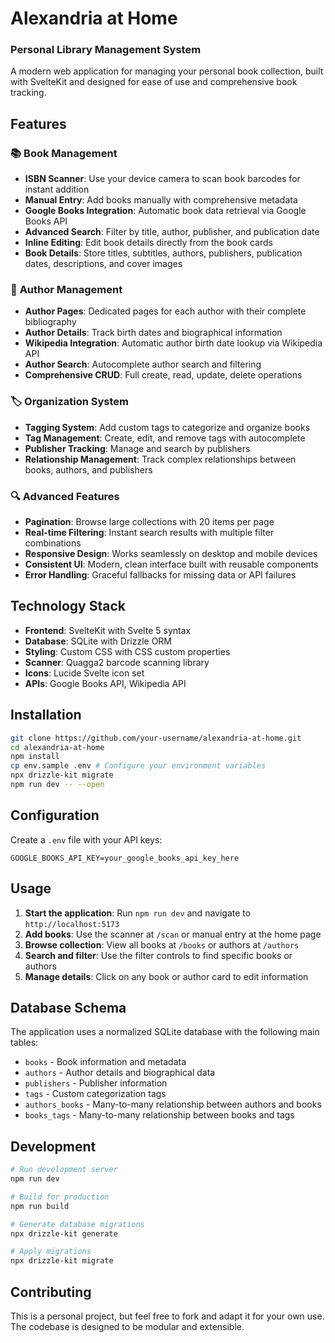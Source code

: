 # Alexandria at Home
### Personal Library Management System

A modern web application for managing your personal book collection, built with SvelteKit and designed for ease of use and comprehensive book tracking.

## Features

### 📚 **Book Management**
- **ISBN Scanner**: Use your device camera to scan book barcodes for instant addition
- **Manual Entry**: Add books manually with comprehensive metadata
- **Google Books Integration**: Automatic book data retrieval via Google Books API
- **Advanced Search**: Filter by title, author, publisher, and publication date
- **Inline Editing**: Edit book details directly from the book cards
- **Book Details**: Store titles, subtitles, authors, publishers, publication dates, descriptions, and cover images

### 👥 **Author Management**
- **Author Pages**: Dedicated pages for each author with their complete bibliography
- **Author Details**: Track birth dates and biographical information
- **Wikipedia Integration**: Automatic author birth date lookup via Wikipedia API
- **Author Search**: Autocomplete author search and filtering
- **Comprehensive CRUD**: Full create, read, update, delete operations

### 🏷️ **Organization System**
- **Tagging System**: Add custom tags to categorize and organize books
- **Tag Management**: Create, edit, and remove tags with autocomplete
- **Publisher Tracking**: Manage and search by publishers
- **Relationship Management**: Track complex relationships between books, authors, and publishers

### 🔍 **Advanced Features**
- **Pagination**: Browse large collections with 20 items per page
- **Real-time Filtering**: Instant search results with multiple filter combinations
- **Responsive Design**: Works seamlessly on desktop and mobile devices
- **Consistent UI**: Modern, clean interface built with reusable components
- **Error Handling**: Graceful fallbacks for missing data or API failures

## Technology Stack

- **Frontend**: SvelteKit with Svelte 5 syntax
- **Database**: SQLite with Drizzle ORM
- **Styling**: Custom CSS with CSS custom properties
- **Scanner**: Quagga2 barcode scanning library
- **Icons**: Lucide Svelte icon set
- **APIs**: Google Books API, Wikipedia API

## Installation

```bash
git clone https://github.com/your-username/alexandria-at-home.git
cd alexandria-at-home
npm install
cp env.sample .env # Configure your environment variables
npx drizzle-kit migrate
npm run dev -- --open
```

## Configuration

Create a `.env` file with your API keys:
```env
GOOGLE_BOOKS_API_KEY=your_google_books_api_key_here
```

## Usage

1. **Start the application**: Run `npm run dev` and navigate to `http://localhost:5173`
2. **Add books**: Use the scanner at `/scan` or manual entry at the home page
3. **Browse collection**: View all books at `/books` or authors at `/authors`
4. **Search and filter**: Use the filter controls to find specific books or authors
5. **Manage details**: Click on any book or author card to edit information

## Database Schema

The application uses a normalized SQLite database with the following main tables:
- `books` - Book information and metadata
- `authors` - Author details and biographical data
- `publishers` - Publisher information
- `tags` - Custom categorization tags
- `authors_books` - Many-to-many relationship between authors and books
- `books_tags` - Many-to-many relationship between books and tags

## Development

```bash
# Run development server
npm run dev

# Build for production
npm run build

# Generate database migrations
npx drizzle-kit generate

# Apply migrations
npx drizzle-kit migrate
```

## Contributing

This is a personal project, but feel free to fork and adapt it for your own use. The codebase is designed to be modular and extensible.